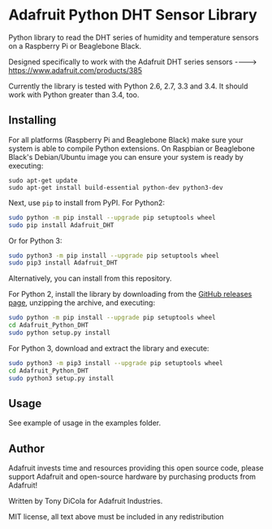 Adafruit Python DHT Sensor Library
==================================

Python library to read the DHT series of humidity and temperature sensors on a Raspberry Pi or Beaglebone Black.

Designed specifically to work with the Adafruit DHT series sensors ----> https://www.adafruit.com/products/385

Currently the library is tested with Python 2.6, 2.7, 3.3 and 3.4. It should work with Python greater than 3.4, too.

Installing
----------

For all platforms (Raspberry Pi and Beaglebone Black) make sure your system is able to compile Python extensions.  On Raspbian or Beaglebone Black's Debian/Ubuntu image you can ensure your system is ready by executing:

````
sudo apt-get update
sudo apt-get install build-essential python-dev python3-dev
````

Next, use `pip` to install from PyPI.  For Python2:

```sh
sudo python -m pip install --upgrade pip setuptools wheel
sudo pip install Adafruit_DHT
```

Or for Python 3:

```sh
sudo python3 -m pip install --upgrade pip setuptools wheel
sudo pip3 install Adafruit_DHT
```

Alternatively, you can install from this repository.

For Python 2, install the library by downloading from the [GitHub releases
page](https://github.com/adafruit/Adafruit_Python_DHT/releases),
unzipping the archive, and executing:

```sh
sudo python -m pip install --upgrade pip setuptools wheel
cd Adafruit_Python_DHT
sudo python setup.py install
```

For Python 3, download and extract the library and execute:

```sh
sudo python3 -m pip3 install --upgrade pip setuptools wheel
cd Adafruit_Python_DHT
sudo python3 setup.py install
```

Usage
-----

See example of usage in the examples folder.

Author
------

Adafruit invests time and resources providing this open source code, please support Adafruit and open-source hardware by purchasing products from Adafruit!

Written by Tony DiCola for Adafruit Industries.

MIT license, all text above must be included in any redistribution
